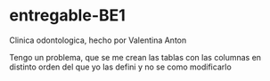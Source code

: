 # entregable-BE1
Clinica odontologica, hecho por Valentina Anton

Tengo un problema, que se me crean las tablas con las columnas en distinto orden del que yo las defini y no se como modificarlo 
